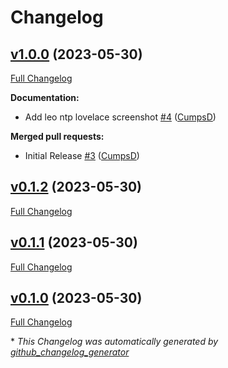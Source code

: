 # Changelog

## [v1.0.0](https://github.com/CumpsD/home-assistant-leo-ntp/tree/v1.0.0) (2023-05-30)

[Full Changelog](https://github.com/CumpsD/home-assistant-leo-ntp/compare/v0.1.2...v1.0.0)

**Documentation:**

- Add leo ntp lovelace screenshot [\#4](https://github.com/CumpsD/home-assistant-leo-ntp/pull/4) ([CumpsD](https://github.com/CumpsD))

**Merged pull requests:**

- Initial Release [\#3](https://github.com/CumpsD/home-assistant-leo-ntp/pull/3) ([CumpsD](https://github.com/CumpsD))

## [v0.1.2](https://github.com/CumpsD/home-assistant-leo-ntp/tree/v0.1.2) (2023-05-30)

[Full Changelog](https://github.com/CumpsD/home-assistant-leo-ntp/compare/v0.1.1...v0.1.2)

## [v0.1.1](https://github.com/CumpsD/home-assistant-leo-ntp/tree/v0.1.1) (2023-05-30)

[Full Changelog](https://github.com/CumpsD/home-assistant-leo-ntp/compare/v0.1.0...v0.1.1)

## [v0.1.0](https://github.com/CumpsD/home-assistant-leo-ntp/tree/v0.1.0) (2023-05-30)

[Full Changelog](https://github.com/CumpsD/home-assistant-leo-ntp/compare/20cb82997063bbe4e738ebe8310274401a3221ec...v0.1.0)



\* *This Changelog was automatically generated by [github_changelog_generator](https://github.com/github-changelog-generator/github-changelog-generator)*
